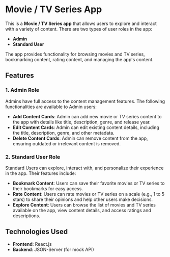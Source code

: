 # Movie / TV Series App

This is a **Movie / TV Series app** that allows users to explore and interact with a variety of content. There are two types of user roles in the app:

- **Admin**
- **Standard User**

The app provides functionality for browsing movies and TV series, bookmarking content, rating content, and managing the app's content.

## Features

### 1. Admin Role

Admins have full access to the content management features. The following functionalities are available to Admin users:

- **Add Content Cards**: Admin can add new movie or TV series content to the app with details like title, description, genre, and release year.
- **Edit Content Cards**: Admin can edit existing content details, including the title, description, genre, and other metadata.
- **Delete Content Cards**: Admin can remove content from the app, ensuring outdated or irrelevant content is removed.

### 2. Standard User Role

Standard Users can explore, interact with, and personalize their experience in the app. Their features include:

- **Bookmark Content**: Users can save their favorite movies or TV series to their bookmarks for easy access.
- **Rate Content**: Users can rate movies or TV series on a scale (e.g., 1 to 5 stars) to share their opinions and help other users make decisions.
- **Explore Content**: Users can browse the list of movies and TV series available on the app, view content details, and access ratings and descriptions.

## Technologies Used

- **Frontend**: React.js
- **Backend**: JSON-Server (for mock API)
